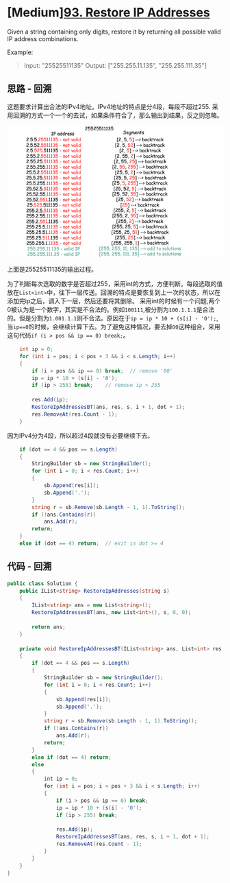 # [Medium][93. Restore IP Addresses](https://leetcode.com/problems/restore-ip-addresses/)

Given a string containing only digits, restore it by returning all possible valid IP address combinations.

Example:

> Input: "25525511135"
> Output: ["255.255.11.135", "255.255.111.35"]

## 思路 - 回溯

这题要求计算出合法的IPv4地址。IPv4地址的特点是分4段，每段不超过255.
采用回溯的方式一个一个的去试，如果条件符合了，那么输出到结果，反之则忽略。

![img](image/figure1.png)

上面是25525511135的输出过程。

为了判断每次选取的数字是否超过255，采用int的方式，方便判断。每段选取的值放在`List<int>`中，往下一层传送。回溯的特点是要恢复到上一次的状态，所以在添加完ip之后，调入下一层，然后还要将其删除。
采用int的时候有一个问题,两个0被认为是一个数字，其实是不合法的。例如`100111`,被分割为`100.1.1.1`是合法的。但是分割为`1.001.1.1`则不合法。原因在于`ip = ip * 10 + (s[i] - '0');`, 当`ip==0`的时候，会继续计算下去。为了避免这种情况，要去掉`00`这种组合，采用这句代码```if (i > pos && ip == 0) break;```。

```csharp
    int ip = 0;
    for (int i = pos; i < pos + 3 && i < s.Length; i++)
    {
        if (i > pos && ip == 0) break;  // remove '00'
        ip = ip * 10 + (s[i] - '0');
        if (ip > 255) break;    // remove ip > 255

        res.Add(ip);
        RestoreIpAddressesBT(ans, res, s, i + 1, dot + 1);
        res.RemoveAt(res.Count - 1);
    }
```

因为IPv4分为4段，所以超过4段就没有必要继续下去。

```csharp
    if (dot == 4 && pos == s.Length)
    {
        StringBuilder sb = new StringBuilder();
        for (int i = 0; i < res.Count; i++)
        {
            sb.Append(res[i]);
            sb.Append('.');
        }
        string r = sb.Remove(sb.Length - 1, 1).ToString();
        if (!ans.Contains(r))
            ans.Add(r);
        return;
    }
    else if (dot == 4) return;  // exit is dot >= 4
```

## 代码 - 回溯

```csharp
public class Solution {
    public IList<string> RestoreIpAddresses(string s)
    {
        IList<string> ans = new List<string>();
        RestoreIpAddressesBT(ans, new List<int>(), s, 0, 0);

        return ans;
    }

    private void RestoreIpAddressesBT(IList<string> ans, List<int> res, string s,  int pos, int dot)
    {
        if (dot == 4 && pos == s.Length)
        {
            StringBuilder sb = new StringBuilder();
            for (int i = 0; i < res.Count; i++)
            {
                sb.Append(res[i]);
                sb.Append('.');
            }
            string r = sb.Remove(sb.Length - 1, 1).ToString();
            if (!ans.Contains(r))
                ans.Add(r);
            return;
        }
        else if (dot == 4) return;
        else
        {
            int ip = 0;
            for (int i = pos; i < pos + 3 && i < s.Length; i++)
            {
                if (i > pos && ip == 0) break;
                ip = ip * 10 + (s[i] - '0');
                if (ip > 255) break;

                res.Add(ip);
                RestoreIpAddressesBT(ans, res, s, i + 1, dot + 1);
                res.RemoveAt(res.Count - 1);
            }
        }
    }
}
```
